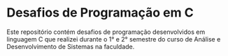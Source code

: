 # Desafios de Programação em C

Este repositório contém desafios de programação desenvolvidos em linguagem C que realizei durante o 1° e 2° semestre do curso de Análise e Desenvolvimento de Sistemas na faculdade.
